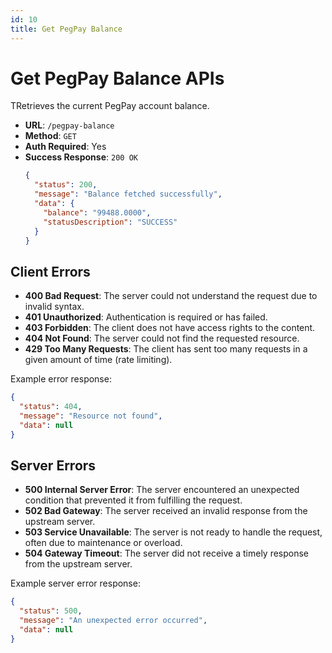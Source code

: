 ```yaml
---
id: 10
title: Get PegPay Balance
---
```


# Get PegPay Balance APIs

TRetrieves the current PegPay account balance.

- **URL**: `/pegpay-balance`
- **Method**: `GET`
- **Auth Required**: Yes
- **Success Response**: `200 OK`
  ```json
  {
    "status": 200,
    "message": "Balance fetched successfully",
    "data": {
      "balance": "99488.0000",
      "statusDescription": "SUCCESS"
    }
  }
  ```

## Client Errors

- **400 Bad Request**: The server could not understand the request due to invalid syntax.
- **401 Unauthorized**: Authentication is required or has failed.
- **403 Forbidden**: The client does not have access rights to the content.
- **404 Not Found**: The server could not find the requested resource.
- **429 Too Many Requests**: The client has sent too many requests in a given amount of time (rate limiting).

Example error response:

```json
{
  "status": 404,
  "message": "Resource not found",
  "data": null
}
```

## Server Errors

- **500 Internal Server Error**: The server encountered an unexpected condition that prevented it from fulfilling the request.
- **502 Bad Gateway**: The server received an invalid response from the upstream server.
- **503 Service Unavailable**: The server is not ready to handle the request, often due to maintenance or overload.
- **504 Gateway Timeout**: The server did not receive a timely response from the upstream server.

Example server error response:

```json
{
  "status": 500,
  "message": "An unexpected error occurred",
  "data": null
}
```